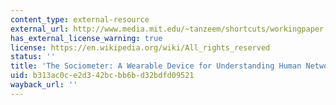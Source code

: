```yaml
---
content_type: external-resource
external_url: http://www.media.mit.edu/~tanzeem/shortcuts/workingpaper.pdf
has_external_license_warning: true
license: https://en.wikipedia.org/wiki/All_rights_reserved
status: ''
title: 'The Sociometer: A Wearable Device for Understanding Human Networks'
uid: b313ac0c-e2d3-42bc-bb6b-d32bdfd09521
wayback_url: ''
---
```

